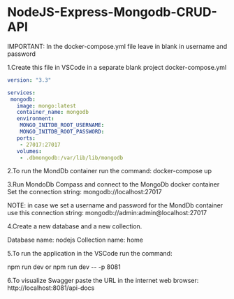 # NodeJS-Express-Mongodb-CRUD-API

IMPORTANT: 
In the docker-compose.yml file leave in blank in username and password

1.Create this file in VSCode in a separate blank project
docker-compose.yml

```yaml
version: "3.3"

services:
 mongodb:
   image: mongo:latest
   container_name: mongodb
   environment:
    MONGO_INITDB_ROOT_USERNAME: 
    MONGO_INITDB_ROOT_PASSWORD: 
   ports:
    - 27017:27017
   volumes:
    - .dbmongodb:/var/lib/lib/mongodb
```

2.To run the MondDb container run the command: docker-compose up

3.Run MondoDb Compass and connect to the MongoDb docker container
Set the connection string: mongodb://localhost:27017

NOTE: in case we set a username and password for the MondDb container
use this connection string: mongodb://admin:admin@localhost:27017

4.Create a new database and a new collection.

Database name: nodejs
Collection name: home

5.To run the application in the VSCode run the command:

npm run dev 
or
npm run dev -- -p 8081

6.To visualize Swagger paste the URL in the internet web browser:
http://localhost:8081/api-docs

